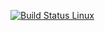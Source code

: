 [![Build Status Linux](https://travis-ci.org/nttlman23/ssdp_prober.svg?branch=master)](https://travis-ci.org/nttlman23/ssdp_prober)
